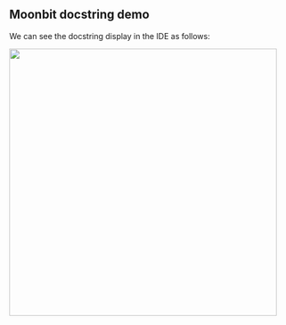 ## Moonbit docstring demo

We can see the docstring display in the IDE as follows:

<img width="480" src="imgs/docs.jpg">